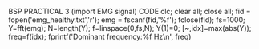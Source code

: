BSP PRACTICAL 3 (import EMG signal)
CODE
clc;
clear all;
close all;
fid = fopen('emg_healthy.txt','r');
emg = fscanf(fid,'%f');
fclose(fid);
fs=1000;
Y=fft(emg);
N=length(Y);
f=linspace(0,fs,N);
Y(1)=0;
[~,idx]=max(abs(Y));
freq=f(idx);
fprintf('Dominant frequency:%f Hz\n', freq)
